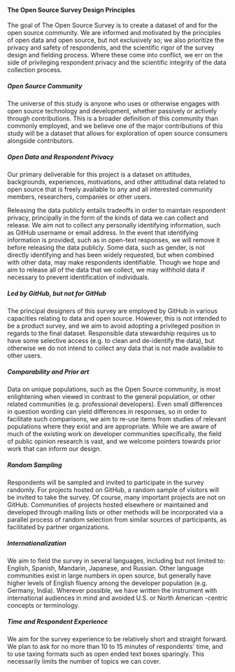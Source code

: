 #### The Open Source Survey Design Principles

The goal of The Open Source Survey is to create a dataset of and for the open source community. We are informed and motivated by the principles of open data and open source, but not exclusively so; we also prioritize the privacy and safety of respondents, and the scientific rigor of the survey design and fielding process. Where these come into conflict, we err on the side of privileging respondent privacy and the scientific integrity of the data collection process.


##### Open Source Community

The universe of this study is anyone who uses or otherwise engages with open source technology and development, whether passively or actively through contributions. This is a broader definition of this community than commonly employed, and we believe one of the major contributions of this study will be a dataset that allows for exploration of open source consumers alongside contributors.

##### Open Data and Respondent Privacy

Our primary deliverable for this project is a dataset on attitudes, backgrounds, experiences, motivations, and other attitudinal data related to open source that is freely available to any and all interested community members, researchers, companies or other users.

Releasing the data publicly entails tradeoffs in order to maintain respondent privacy, principally in the form of the kinds of data we can collect and release. We aim not to collect any personally identifying information, such as GitHub username or email address. In the event that identifying information is provided, such as in open-text responses, we will remove it before releasing the data publicly. Some data, such as gender, is not directly identifying and has been widely requested, but when combined with other data, may make respondents identifiable. Though we hope and aim to release all of the data that we collect, we may withhold data if necessary to prevent identification of individuals.

##### Led by GitHub, but not for GitHub

The principal designers of this survey are employed by GitHub in various capacities relating to data and open source. However, this is not intended to be a product survey, and we aim to avoid adopting a privileged position in regards to the final dataset. Responsible data stewardship requires us to have some selective access (e.g. to clean and de-identify the data), but otherwise we do not intend to collect any data that is not made available to other users.

##### Comparability and Prior art

Data on unique populations, such as the Open Source community, is most enlightening when viewed in contrast to the general population, or other related communities (e.g. professional developers). Even small differences in question wording can yield differences in responses, so in order to facilitate such comparisons, we aim to re-use items from studies of relevant populations where they exist and are appropriate. While we are aware of much of the existing work on developer communities specifically, the field of public opinion research is vast, and we welcome pointers towards prior work that can inform our design.


##### Random Sampling

Respondents will be sampled and invited to participate in the survey randomly. For projects hosted on GitHub, a random sample of visitors will be invited to take the survey. Of course, many important projects are not on GitHub. Communities of projects hosted elsewhere or maintained and developed through mailing lists or other methods will be incorporated via a parallel process of random selection from similar sources of participants, as facilitated by partner organizations.  

##### Internationalization

We aim to field the survey in several languages, including but not limited to: English, Spanish, Mandarin, Japanese, and Russian. Other language communities exist in large numbers in open source, but generally have higher levels of English fluency among the developer population (e.g. Germany, India). Wherever possible, we have written the instrument with international audiences in mind and avoided U.S. or North American -centric concepts or terminology.

##### Time and Respondent Experience

We aim for the survey experience to be relatively short and straight forward. We plan to ask for no more than 10 to 15 minutes of respondents' time, and to use taxing formats such as open ended text boxes sparingly. This necessarily limits the number of topics we can cover.
